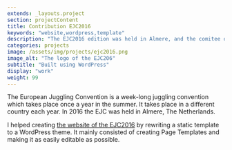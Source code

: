 ```yaml
---
extends: _layouts.project
section: projectContent
title: Contribution EJC2016
keywords: "website,wordpress,template"
description: "The EJC2016 edition was held in Almere, and the comitee of that year asked me to turn a template into a WordPress theme."
categories: projects
image: /assets/img/projects/ejc2016.png
image_alt: "The logo of the EJC206"
subtitle: "Built using WordPress"
display: "work"
weight: 99
---
```


The European Juggling Convention is a week-long juggling convention which takes place once a year in the summer. It takes place in a different country each year. In 2016 the EJC was held in Almere, The Netherlands.

I helped creating <a href="https://web.archive.org/web/20160716064805/http://www.ejc2016.org/" target="_blank">the website of the EJC2016</a> by rewriting a static template to a WordPress theme. It mainly consisted of creating Page Templates and making it as easily editable as possible.